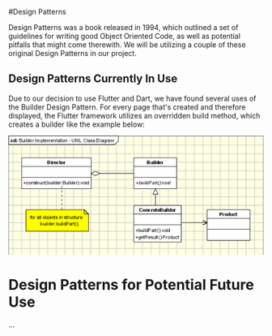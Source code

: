 #Design Patterns

Design Patterns was a book released in 1994, which outlined a set of guidelines for writing good Object Oriented Code, as well as potential pitfalls that might come therewith. We will be utilizing a couple of these original Design Patterns in our project.


## Design Patterns Currently In Use

Due to our decision to use Flutter and Dart, we have found several uses of the Builder Design Pattern. For every page that's created and therefore displayed, the Flutter framework utilizes an overridden build method, which creates a builder like the example below: 

![BuilderPattern](../src/assets/images/BuilderPattern.png)

# Design Patterns for Potential Future Use

...
